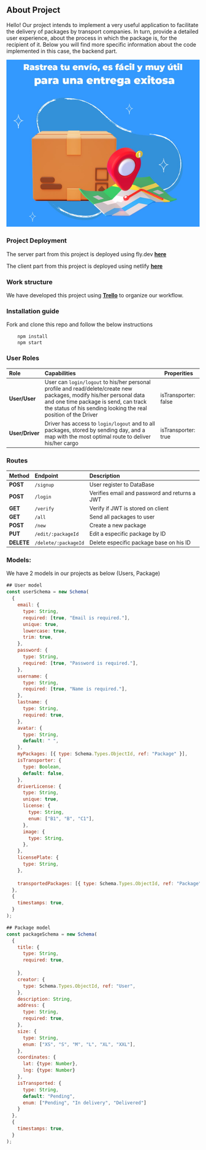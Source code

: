 ## About Project

Hello! Our project intends to implement a very useful application to facilitate the delivery of packages by transport companies.
In turn, provide a detailed user experience, about the process in which the package is, for the recipient of it.
Below you will find more specific information about the code implemented in this case, the backend part.

![photo](imgREADME.png)

### Project Deployment

The server part from this project is deployed using fly.dev **[here](https://fly.io/apps/trackmateserver)**

The client part from this project is deployed using netlify **[here](https://trackmateclient.netlify.app)**
### Work structure

We have developed this project using **[Trello](https://trello.com/b/ySq7J01o/proyecto-3)** to organize our workflow.

### Installation guide

Fork and clone this repo and follow the below instructions

```
    npm install
    npm start
```

### User Roles

| Role             | Capabilities                                                                                                                                                                                                                      | Properities          |
| :--------------- | :-------------------------------------------------------------------------------------------------------------------------------------------------------------------------------------------------------------------------------- | -------------------- |
| **User/User**    | User can `login/logout` to his/her personal profile and read/delete/create new packages, modify his/her personal data and one time package is send, can track the status of his sending looking the real position of the Driver | isTransporter: false |
| **User/Driver** | Driver has access to `login/logout` and to all packages, stored by sending day, and a map with the most optimal route to deliver his/her cargo                                                                                  | isTransporter: true  |

### Routes

| Method     | Endpoint             | Description                                   |
| :--------- | :------------------- | :-------------------------------------------- |
| **POST**   | `/signup`            | User register to DataBase                        |
| **POST**   | `/login`             | Verifies email and password and returns a JWT |
| **GET**    | `/verify`            | Verify if JWT is stored on client             |
| **GET**    | `/all`               | Send all packages to user                     |
| **POST**   | `/new`               | Create a new package                          |
| **PUT**    | `/edit/:packageId`   | Edit a especific package by ID                |
| **DELETE** | `/delete/:packageId` | Delete especific package base on his ID       |

### Models:

We have 2 models in our projects as below (Users, Package)

```javascript
## User model
const userSchema = new Schema(
  {
    email: {
      type: String,
      required: [true, "Email is required."],
      unique: true,
      lowercase: true,
      trim: true,
    },
    password: {
      type: String,
      required: [true, "Password is required."],
    },
    username: {
      type: String,
      required: [true, "Name is required."],
    },
    lastname: {
      type: String,
      required: true,
    },
    avatar: {
      type: String,
      default: " ",
    },
    myPackages: [{ type: Schema.Types.ObjectId, ref: "Package" }],
    isTransporter: {
      type: Boolean,
      default: false,
    },
    driverLicense: {
      type: String,
      unique: true,
      license: {
        type: String,
        enum: ["B1", "B", "C1"],
      },
      image: {
        type: String,
      },
    },
    licensePlate: {
      type: String,
    },

    transportedPackages: [{ type: Schema.Types.ObjectId, ref: "Package" }],
  },
  {
    timestamps: true,
  }
);

```

```javascript
## Package model
const packageSchema = new Schema(
  {
    title: {
      type: String,
      required: true,

    },
    creator: {
      type: Schema.Types.ObjectId, ref: "User",
    },
    description: String,
    address: {
      type: String,
      required: true,
    },
    size: {
      type: String,
      enum: ["XS", "S", "M", "L", "XL", "XXL"],
    },
    coordinates: {
      lat: {type: Number},
      lng: {type: Number}
    },
    isTransported: {
      type: String,
      default: "Pending",
      enum: ["Pending", "In delivery", "Delivered"]
    }
  },
  {
    timestamps: true,
  }
);
```